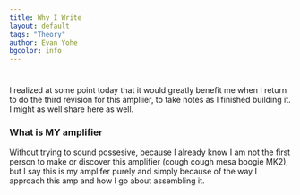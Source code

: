 ```yaml
---
title: Why I Write
layout: default
tags: "Theory"
author: Evan Yohe
bgcolor: info
---
```

#
I realized at some point today that it would greatly benefit me when I return to do the third revision for this ampliier, to take notes as I finished building it. I might as well share here as well.

### What is MY amplifier

Without trying to sound possesive, because I already know I am not the first person to make or discover this amplifier (cough cough mesa boogie MK2), but I say this is my amplifer purely and simply because of the way I approach this amp and how I go about assembling it.